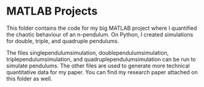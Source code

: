 # MATLAB Projects

This folder contains the code for my big MATLAB project where I quantified the chaotic behaviour of an n-pendulum. On Python, I created simulations for double, triple, and quadruple pendulums.

The files singlependulumsimulation, doublependulumsimulation, triplependulumsimulation, and quadruplependulumsimulation can be run to simulate pendulums. The other files are used to generate more technical quantitative data for my paper. You can find my research paper attached on this folder as well.                                 
